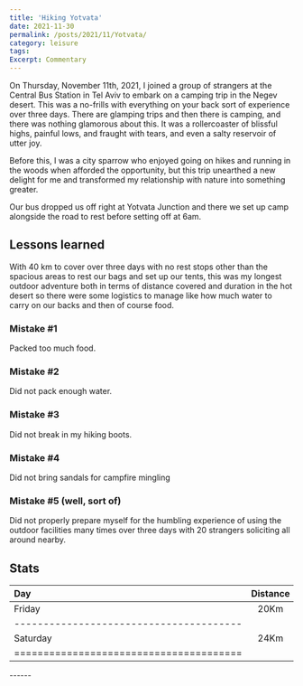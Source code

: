```yaml
---
title: 'Hiking Yotvata'
date: 2021-11-30
permalink: /posts/2021/11/Yotvata/
category: leisure
tags:
Excerpt: Commentary
---
```



On Thursday, November 11th, 2021, I joined a group of strangers at the Central Bus Station in Tel Aviv to embark on a camping trip in the Negev desert. This was a no-frills with everything on your back sort of experience over three days. There are glamping trips and then there is camping, and there was nothing glamorous about this. It was a rollercoaster of blissful highs, painful lows, and fraught with tears, and even a salty reservoir of utter joy. 

Before this, I was a city sparrow who enjoyed going on hikes and running in the woods when afforded the opportunity, but this trip unearthed a new delight for me and transformed my relationship with nature into something greater. 

Our bus dropped us off right at Yotvata Junction and there we set up camp alongside the road to rest before setting off at 6am. 

## Lessons learned

With 40 km to cover over three days with no rest stops other than the spacious areas to rest our bags and set up our tents, this was my longest outdoor adventure both in terms of distance covered and duration in the hot desert so there were some logistics to manage like how much water to carry on our backs and then of course food. 
 
### Mistake #1
Packed too much food. 

### Mistake #2
Did not pack enough water. 

### Mistake #3
Did not break in my hiking boots. 

### Mistake #4
Did not bring sandals for campfire mingling

### Mistake #5 (well, sort of)
Did not properly prepare myself for the humbling experience of using the outdoor facilities many times over three days with 20 strangers soliciting all around nearby. 

## Stats

| Day     | Distance| Ascents | Descents|
|:--------|:-------:|--------:| -------:|
| Friday  | 20Km    | 1,000m  | 400m    |
|---------------------------------------|
| Saturday| 24Km    | 750m    | 1200m   |
|=======================================|




<script src="https://cdn.jsdelivr.net/npm/publicalbum@latest/embed-ui.min.js" async></script>
<div class="pa-gallery-player-widget" style="width:100%; height:350px; display:none;"
  data-link="https://photos.app.goo.gl/kLL9Yeb6NgejTfQ58"
  data-title="Yotvata"
  data-description="13 new items added to shared album"
  data-delay="3">
  <object data="https://lh3.googleusercontent.com/pw/AL9nZEW4BmFE0qFmcAer1LntpyCuINlVx8t2M9_OHxPtj-paWQD_SmPgBqsskBTs677eGc55UWeBRh8szIYlOB21GGztj6F6tJ3Os-OoRLhc9iO6EmJ2s7s=w640-h500"></object>
  <object data="https://lh3.googleusercontent.com/pw/AL9nZEW0RBFlbuh3_7zG5PYdzn3h-7gA56Fi41z5styb6YIptPnHri9hcD_JxmpR5yBlXRuOJry9fxUoDOKbz5kVPOCrDy4gVPahQJFwn18x9dUh_ujTivs=w640-h500"></object>
  <object data="https://lh3.googleusercontent.com/pw/AL9nZEVOMV-hQp1KlQqWb971e3LIZobTC4rFAGrMBGun_SJ3N8iwaL0GKDdnzfGOlYEY8pOJmgDEiT1yYyU529EVP5LeASdz2G1n0OcFq9gz0R-yKjfaUKk=w640-h500"></object>
  <object data="https://lh3.googleusercontent.com/pw/AL9nZEUhZhcSXaxvOXLTNPghKgJPPVS8ar_4u889b_jClX24dyd0dRwD8uWzWD-EQAq0oGynEJvnZeVfhpMhcCi_yD1TioCQQFpaANCa9pV6trwbtQBQQaA=w640-h500"></object>
  <object data="https://lh3.googleusercontent.com/pw/AL9nZEXC2FUC61QwiIUP1_eGSAOixi9b8DNWylQTAP6Ln87hiVXQvwXZWHRjh74cxUqcGPnB9zPeCcoj8EVvM9i-ZT-P3dTZ22BG5CI1zarniVg33ibW79E=w640-h500"></object>
  <object data="https://lh3.googleusercontent.com/pw/AL9nZEWMo2ZwvJezwnGz-0iT7PvWesyYEEVkRkkX1ySyE9S8a9LCaNA0St2ATe5oR1kSDX1GdkZ8Mp7AYLX4rvuBc0sPRR8FmFMTqMKKRArTJOgoB5GWwuE=w640-h500"></object>
  <object data="https://lh3.googleusercontent.com/pw/AL9nZEU7F_AoxZQdSoJ6baWUSnQKVjP94rLyf6IhLOLp10cmdzoMj_EYgqAbVRR8CzUPKP9FmZwe-EqZGLOCZTEdeUqXNsGcWDKEPe7V-Vs2pa_fpnxVuUs=w640-h500"></object>
  <object data="https://lh3.googleusercontent.com/pw/AL9nZEUoINYSrccxu0TyciYQ4Dz_4vJY8rRpAJrOpuoqWVWTLUw9BiYBiUp-DDYx4yQZU044BTk48tOT8Y1GAgGjoj7B3II1jpmcvSpFSx1T94xDdfpM3vU=w640-h500"></object>
  <object data="https://lh3.googleusercontent.com/pw/AL9nZEUusrBwLKZuGa_Lvavsc-bAZy6NdrQG60oUl2xpMN3_dea6UnJHM4fUKYAitsXmwW0wbOeqaMdgyjEUofYZpnXTXrecAEs6PHpsq8eepwERRUJz7qY=w640-h500"></object>
  <object data="https://lh3.googleusercontent.com/pw/AL9nZEVQ2OgmT5KFU7D82bBCfdYwV1vlBE_bRydytq5baeUSBR6fTZDJjHE_0XbX0ImTEwnbSjEcKw5I2xpPI_kYJe1bT9-bsee42f4EeetFctF_HUBOXSk=w640-h500"></object>
  <object data="https://lh3.googleusercontent.com/pw/AL9nZEUylYZv2zvr-KbAI2Eid5LaiHtOuXeJ7i-SW-6i07F81ZQjjL9PfY5s694solUA_Z2nvhl2pPoD9rKWA6AzsRYu9qHc-e_zhx0UNN86HVKPUohzKUQ=w640-h500"></object>
  <object data="https://lh3.googleusercontent.com/pw/AL9nZEXsSSXZRqSkMVi7DbhcJd0W8EABijPknHfiYzFouaTMOTbn-AlpogfCNsgKPF9btDLsroOZZTXohJFGUYV0mF0yvhGkgzdyBC6cJv7ZstOGl2wqd5Y=w640-h500"></object>
  <object data="https://lh3.googleusercontent.com/pw/AL9nZEUkc0XDWfBl1MMZs3dtMaA8eRloUe-xrx0jicfZUkcBl-49yn40H-5D5IMrBT0_WsyE6c-dM_AW72OPw_tp8QuAbw7h0InO57A-u0KWuT8y9JhpscI=w640-h500"></object>
</div>
------